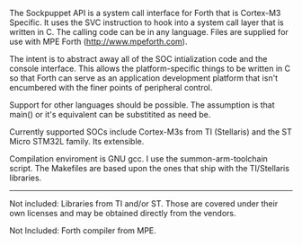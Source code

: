 The Sockpuppet API is a system call interface for Forth that is Cortex-M3
Specific.  It uses the SVC instruction to hook into a system call
layer that is written in C.   The calling code can be in any language.
Files are supplied for use with MPE Forth (http://www.mpeforth.com).

The intent is to abstract away all of the SOC intialization code and
the console interface.  This allows the platform-specific things to be
written in C so that Forth can serve as an application development
platform that isn't encumbered with the finer points of peripheral
control.

Support for other languages should be possible.  The assumption is
that main() or it's equivalent can be substitited as need be.

Currently supported SOCs include Cortex-M3s from TI (Stellaris) and
the ST Micro STM32L family.   Its extensible.

Compilation enviroment is GNU gcc.   I use the summon-arm-toolchain
script.   The Makefiles are based upon the ones that ship with the
TI/Stellaris libraries.

----------------------
Not included:  Libraries from TI and/or ST.   Those are covered
under their own licenses and may be obtained directly from the
vendors.

Not Included: Forth compiler from MPE.  


